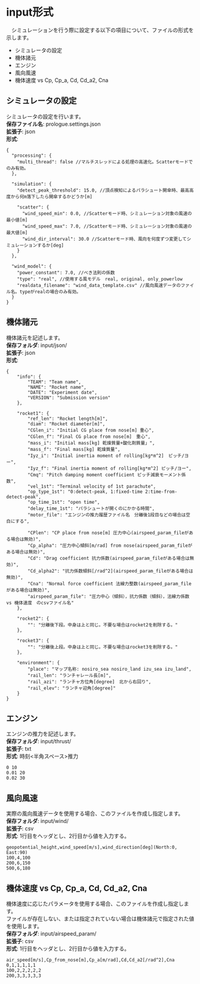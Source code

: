 # input形式
　シミュレーションを行う際に設定する以下の項目について、ファイルの形式を示します。
  - シミュレータの設定
  - 機体諸元
  - エンジン
  - 風向風速
  - 機体速度 vs Cp, Cp_a, Cd, Cd_a2, Cna

## シミュレータの設定
シミュレータの設定を行います。<br>
**保存ファイル名**: prologue.settings.json<br>
**拡張子**: json<br>
**形式**:
```
{
  "processing": {
    "multi_thread": false //マルチスレッドによる処理の高速化。Scatterモードでのみ有効。
  },

  "simulation": {
    "detect_peak_threshold": 15.0, //頂点検知によるパラシュート開傘時、最高高度から何m落下したら開傘するかどうか[m]

    "scatter": {
      "wind_speed_min": 0.0, //Scatterモード時、シミュレーション対象の風速の最小値[m]
      "wind_speed_max": 7.0, //Scatterモード時、シミュレーション対象の風速の最大値[m]
      "wind_dir_interval": 30.0 //Scatterモード時、風向を何度ずつ変更してシミュレーションするか[deg]
    }
  },

  "wind_model": {
    "power_constant": 7.0, //べき法則の係数
    "type": "real", //使用する風モデル　real, original, only_powerlow
    "realdata_filename": "wind_data_template.csv" //風向風速データのファイル名。typeがrealの場合のみ有効。
  }
}
```

## 機体諸元
機体諸元を記述します。<br>
**保存フォルダ**: input/json/<br>
**拡張子**: json<br>
**形式**:
```
{
	"info": {
		"TEAM": "Team name",
		"NAME": "Rocket name",
		"DATE": "Experiment date",
		"VERSION": "Submission version"
	},

	"rocket1": {
		"ref_len": "Rocket length[m]",
		"diam": "Rocket diameter[m]",
		"CGlen_i": "Initial CG place from nose[m] 重心",
		"CGlen_f": "Final CG place from nose[m]　重心",
		"mass_i": "Initial mass[kg] 乾燥質量+酸化剤質量」",
		"mass_f": "Final mass[kg] 乾燥質量",
		"Iyz_i": "Initial inertia moment of rolling[kg*m^2]　ピッチ/ヨー",
		"Iyz_f": "Final inertia moment of rolling[kg*m^2] ピッチ/ヨー",
		"Cmq": "Pitch damping moment coefficient ピッチ減衰モーメント係数",
		"vel_1st": "Terminal velocity of 1st parachute",
		"op_type_1st": "0:detect-peak, 1:fixed-time 2:time-from-detect-peak",
		"op_time_1st": "open time",
		"delay_time_1st": "パラシュートが開くのにかかる時間",
		"motor_file": "エンジンの推力履歴ファイル名　分離後1段目などの場合は空白にする",

		"CPlen": "CP place from nose[m] 圧力中心(airspeed_param_fileがある場合は無効)",
		"Cp_alpha": "圧力中心傾斜[m/rad] from nose(airspeed_param_fileがある場合は無効)",
		"Cd": "Drag coefficient 抗力係数(airspeed_param_fileがある場合は無効)",
		"Cd_alpha2": "抗力係数傾斜[/rad^2](airspeed_param_fileがある場合は無効)",
		"Cna": "Normal force coefficient 法線力整数(airspeed_param_fileがある場合は無効)",
		"airspeed_param_file": "圧力中心（傾斜），抗力係数（傾斜），法線力係数 vs 機体速度　のcsvファイル名"
	},

	"rocket2": {
		"": "分離後下段。中身は上と同じ。不要な場合はrocket2を削除する。"
	},

	"rocket3": {
		"": "分離後上段。中身は上と同じ。不要な場合はrocket3を削除する。"
	},

	"environment": {
		"place": "マップ名称: nosiro_sea nosiro_land izu_sea izu_land",
		"rail_len": "ランチャレール長[m]",
		"rail_azi": "ランチャ方位角[degree]　北から右回り",
		"rail_elev": "ランチャ迎角[degree]"
	}
}
```

## エンジン
エンジンの推力を記述します。<br>
**保存フォルダ**: input/thrust/<br>
**拡張子**: txt<br>
**形式**: 時刻<半角スペース>推力
```
0 10
0.01 20
0.02 30
```

## 風向風速
実際の風向風速データを使用する場合、このファイルを作成し指定します。<br>
**保存フォルダ**: input/wind/<br>
**拡張子**: csv<br>
**形式**: 1行目をヘッダとし、2行目から値を入力する。
```
geopotential_height,wind_speed[m/s],wind_direction[deg](North:0, East:90)
100,4,100
200,6,150
500,6,180
```

## 機体速度 vs Cp, Cp_a, Cd, Cd_a2, Cna
機体速度に応じたパラメータを使用する場合、このファイルを作成し指定します。<br>
ファイルが存在しない、または指定されていない場合は機体諸元で指定された値を使用します。<br>
**保存フォルダ**: input/airspeed_param/<br>
**拡張子**: csv<br>
**形式**: 1行目をヘッダとし、2行目から値を入力する。
```
air_speed[m/s],Cp_from_nose[m],Cp_a[m/rad],Cd,Cd_a2[/rad^2],Cna
0,1,1,1,1,1
100,2,2,2,2,2
200,3,3,3,3,3
```